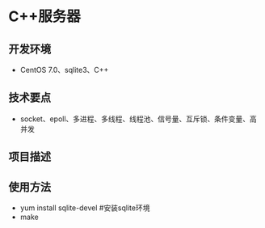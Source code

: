 # C++服务器
## 开发环境
- CentOS 7.0、sqlite3、C++
## 技术要点
- socket、epoll、多进程、多线程、线程池、信号量、互斥锁、条件变量、高并发
## 项目描述

## 使用方法
- yum install sqlite-devel #安装sqlite环境
- make
